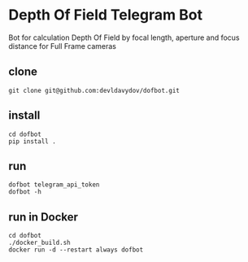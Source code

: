 # Depth Of Field Telegram Bot
Bot for calculation Depth Of Field by focal length, aperture and focus distance for Full Frame cameras

## clone
```
git clone git@github.com:devldavydov/dofbot.git
```

## install
```
cd dofbot
pip install .
```

## run
```
dofbot telegram_api_token
dofbot -h
```

## run in Docker
```
cd dofbot
./docker_build.sh
docker run -d --restart always dofbot
```
